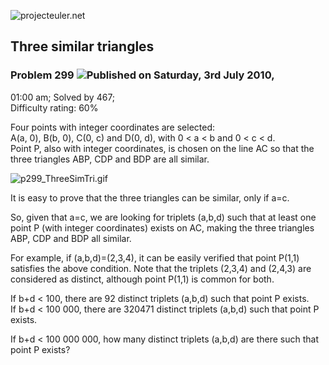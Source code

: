 ![projecteuler.net](images/print_page_logo.png)

## Three similar triangles

### Problem 299 ![](images/icon_info.png)Published on Saturday, 3rd July 2010,
01:00 am; Solved by 467;  
Difficulty rating: 60%

Four points with integer coordinates are selected:  
A(a, 0), B(b, 0), C(0, c) and D(0, d), with 0 &lt; a &lt; b and 0 &lt; c &lt;
d.  
Point P, also with integer coordinates, is chosen on the line AC so that the
three triangles ABP, CDP and BDP are all similar.

![p299_ThreeSimTri.gif](project/images/p299_ThreeSimTri.gif)

It is easy to prove that the three triangles can be similar, only if a=c.

So, given that a=c, we are looking for triplets (a,b,d) such that at least one
point P (with integer coordinates) exists on AC, making the three triangles
ABP, CDP and BDP all similar.

For example, if (a,b,d)=(2,3,4), it can be easily verified that point P(1,1)
satisfies the above condition. Note that the triplets (2,3,4) and (2,4,3) are
considered as distinct, although point P(1,1) is common for both.

If b+d &lt; 100, there are 92 distinct triplets (a,b,d) such that point P
exists.  
If b+d &lt; 100 000, there are 320471 distinct triplets (a,b,d) such that
point P exists.

If b+d &lt; 100 000 000, how many distinct triplets (a,b,d) are there such
that point P exists?

  
  

